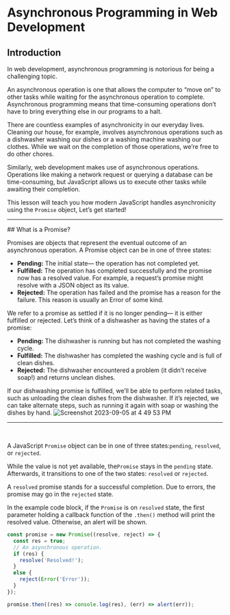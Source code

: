 
# Asynchronous Programming in Web Development

## Introduction

In web development, asynchronous programming is notorious for being a challenging topic.

An asynchronous operation is one that allows the computer to “move on” to other tasks while waiting for the asynchronous operation to complete. Asynchronous programming means that time-consuming operations don’t have to bring everything else in our programs to a halt.

There are countless examples of asynchronicity in our everyday lives. Cleaning our house, for example, involves asynchronous operations such as a dishwasher washing our dishes or a washing machine washing our clothes. While we wait on the completion of those operations, we’re free to do other chores.

Similarly, web development makes use of asynchronous operations. Operations like making a network request or querying a database can be time-consuming, but JavaScript allows us to execute other tasks while awaiting their completion.


This lesson will teach you how modern JavaScript handles asynchronicity using the ` Promise ` object, Let’s get started!
<hr>
## What is a Promise?

Promises are objects that represent the eventual outcome of an asynchronous operation. A Promise object can be in one of three states:

- **Pending:** The initial state— the operation has not completed yet.
- **Fulfilled:** The operation has completed successfully and the promise now has a resolved value. For example, a request’s promise might resolve with a JSON object as its value.
- **Rejected:** The operation has failed and the promise has a reason for the failure. This reason is usually an Error of some kind.

We refer to a promise as settled if it is no longer pending— it is either fulfilled or rejected. Let’s think of a dishwasher as having the states of a promise:

- **Pending:** The dishwasher is running but has not completed the washing cycle.
- **Fulfilled:** The dishwasher has completed the washing cycle and is full of clean dishes.
- **Rejected:** The dishwasher encountered a problem (it didn’t receive soap!) and returns unclean dishes.

If our dishwashing promise is fulfilled, we’ll be able to perform related tasks, such as unloading the clean dishes from the dishwasher. If it’s rejected, we can take alternate steps, such as running it again with soap or washing the dishes by hand.
![Screenshot 2023-09-05 at 4 49 53 PM](https://github.com/MohammadAtallah100/JavaScript_Asynchronous_Programming/assets/136754163/9bddd332-e531-4a13-af15-94e7c9a4ff28)


<hr><br>

A JavaScript `Promise` object can be in one of three states:`pending`, `resolved`, or `rejected`.

While the value is not yet available, the`Promise` stays in the `pending` state. Afterwards, it transitions to one of the two states: `resolved` or `rejected`.

A `resolved` promise stands for a successful completion. Due to errors, the promise may go in the `rejected` state.

In the example code block, if the `Promise` is on `resolved` state, the first parameter holding a callback function of the `.then()` method will print the resolved value. Otherwise, an alert will be shown.

```javaScript
const promise = new Promise((resolve, reject) => {
  const res = true;
  // An asynchronous operation.
  if (res) {
    resolve('Resolved!');
  }
  else {
    reject(Error('Error'));
  }
});

promise.then((res) => console.log(res), (err) => alert(err));

```
